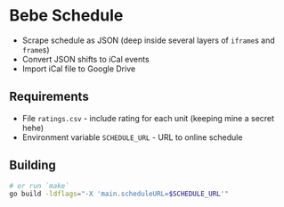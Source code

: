# Bebe Schedule

- Scrape schedule as JSON (deep inside several layers of `iframe`s and `frame`s)
- Convert JSON shifts to iCal events
- Import iCal file to Google Drive

## Requirements

- File `ratings.csv` - include rating for each unit (keeping mine a secret hehe)
- Environment variable `SCHEDULE_URL` - URL to online schedule

## Building

```bash
# or run `make`
go build -ldflags="-X 'main.scheduleURL=$SCHEDULE_URL'"
```
